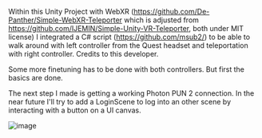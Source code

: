 Within this Unity Project with WebXR (https://github.com/De-Panther/Simple-WebXR-Teleporter which is adjusted from https://github.com/IJEMIN/Simple-Unity-VR-Teleporter, both under MIT license) I integrated a C# script (https://github.com/msub2/) to be able to walk around with left controller from the Quest headset and teleportation with right controller. Credits to this developer.

Some more finetuning has to be done with both controllers. But first the basics are done.

The next step I made is getting a working Photon PUN 2 connection. In the near future I'll try to add a LoginScene to log into an other scene by interacting with a button on a UI canvas.

![image](https://user-images.githubusercontent.com/18226891/150032833-4bb79a78-6e44-44cb-9838-c53902227a72.png)
